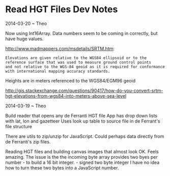 Read HGT Files Dev Notes
========================

2014-03-20 ~ Theo

Now using Int16Array. Data numbers seem to be coming in correctly, but have huge values.

<http://www.madmappers.com/msdetails/SRTM.htm>:

    Elevations are given relative to the WGS84 ellipsoid or to the reference surface that was used to measure ground control points 
    and not relative to the WGS-84 geoid as it is required for conformance with international mapping accuracy standards.

Heights are in meters referenced to the WGS84/EGM96 geoid

http://gis.stackexchange.com/questions/90417/how-do-you-convert-srtm-hgt-elevations-from-wgs84-into-meters-above-sea-level

2014-03-19 ~ Theo

Build reader that opens any de Ferranti HGT file
App has drop down lists with lat, lon and gazetteer
Uses look up table to source file in de Ferrant's file structure 

There are utils to zip/unzip for JavaScript.
Could perhaps data directly from de Ferranti's zip files.

Reading HGT files and building canvas images that almost look OK.
Feels amazing.
The issue is the the incoming byte array provides two byes per number - to build a 16 bit integer. - signed two byte integer
I have no idea how to turn these two bytes into a JavaScript number.